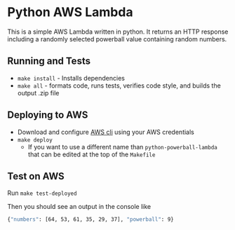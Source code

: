 # Python AWS Lambda

This is a simple AWS Lambda written in python. It returns an HTTP response including a randomly selected powerball value containing random numbers.

## Running and Tests
* `make install` - Installs dependencies
* `make all` - formats code, runs tests, verifies code style, and builds the output .zip file

## Deploying to AWS
* Download and configure [AWS cli](https://aws.amazon.com/cli/) using your AWS credentials
* `make deploy`
  *  If you want to use a different name than `python-powerball-lambda` that can be edited at the top of the `Makefile`

## Test on AWS
Run `make test-deployed`

Then you should see an output in the console like

```sh
{"numbers": [64, 53, 61, 35, 29, 37], "powerball": 9}
```